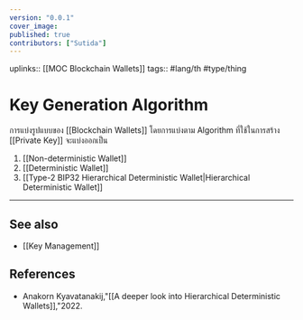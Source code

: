 ```yaml
---
version: "0.0.1"
cover_image:
published: true
contributors: ["Sutida"]
---
```

uplinks:: [[MOC Blockchain Wallets]]
tags:: #lang/th #type/thing

# Key Generation Algorithm
การแบ่งรูปแบบของ [[Blockchain Wallets]] โดยการแบ่งตาม Algorithm ที่ใช้ในการสร้าง [[Private Key]] จะแบ่งออกเป็น 
1. [[Non-deterministic Wallet]]
2. [[Deterministic Wallet]] 
3. [[Type-2 BIP32 Hierarchical Deterministic Wallet|Hierarchical Deterministic Wallet]]

---
## See also
- [[Key Management]]
## References
- Anakorn Kyavatanakij,"[[A deeper look into Hierarchical Deterministic Wallets]],"2022.